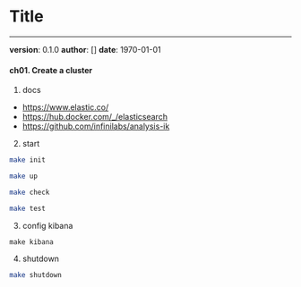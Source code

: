 # Title
---
**version**: 0.1.0
**author**: []
**date**: 1970-01-01

#### ch01. Create a cluster
1. docs
- https://www.elastic.co/
- https://hub.docker.com/_/elasticsearch
- https://github.com/infinilabs/analysis-ik

2. start
```bash
make init

make up

make check

make test
```

3. config kibana
```
make kibana
```

4. shutdown
```bash
make shutdown
```
